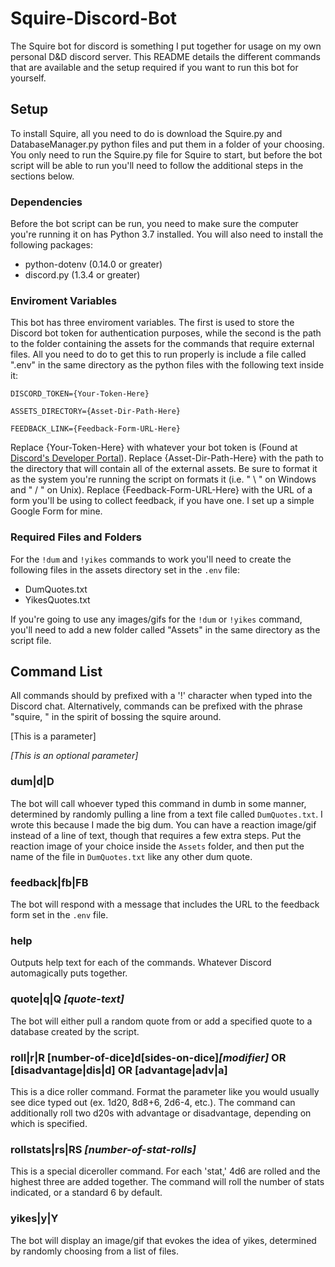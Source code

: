 # Squire-Discord-Bot
The Squire bot for discord is something I put together for usage on my own personal D&D discord server. This README details the different commands that are available and the setup required if you want to run this bot for yourself.

## Setup
To install Squire, all you need to do is download the Squire.py and DatabaseManager.py python files and put them in a folder of your choosing. You only need to run the Squire.py file for Squire to start, but before the bot script will be able to run you'll need to follow the additional steps in the sections below.

### Dependencies
Before the bot script can be run, you need to make sure the computer you're running it on has Python 3.7 installed. You will also need to install the following packages:
- python-dotenv (0.14.0 or greater)
- discord.py (1.3.4 or greater)

### Enviroment Variables
This bot has three enviroment variables. The first is used to store the Discord bot token for authentication purposes, while the second is the path to the folder containing the assets for the commands that require external files. All you need to do to get this to run properly is include a file called ".env" in the same directory as the python files with the following text inside it:

`DISCORD_TOKEN={Your-Token-Here}`

`ASSETS_DIRECTORY={Asset-Dir-Path-Here}`

`FEEDBACK_LINK={Feedback-Form-URL-Here}`

Replace {Your-Token-Here} with whatever your bot token is (Found at [Discord's Developer Portal](https://discordapp.com/developers/applications)). Replace {Asset-Dir-Path-Here} with the path to the directory that will contain all of the external assets. Be sure to format it as the system you're running the script on formats it (i.e. " \ " on Windows and " / " on Unix). Replace {Feedback-Form-URL-Here} with the URL of a form you'll be using to collect feedback, if you have one. I set up a simple Google Form for mine.

### Required Files and Folders
For the `!dum` and `!yikes` commands to work you'll need to create the following files in the assets directory set in the `.env` file:
- DumQuotes.txt
- YikesQuotes.txt

If you're going to use any images/gifs for the `!dum` or `!yikes` command, you'll need to add a new folder called "Assets" in the same directory as the script file.

## Command List
All commands should by prefixed with a '!' character when typed into the Discord chat. Alternatively, commands can be prefixed with the phrase "squire, " in the spirit of bossing the squire around.

[This is a parameter]

*[This is an optional parameter]*

### dum|d|D
The bot will call whoever typed this command in dumb in some manner, determined by randomly pulling a line from a text file called `DumQuotes.txt`. I wrote this because I made the big dum. You can have a reaction image/gif instead of a line of text, though that requires a few extra steps. Put the reaction image of your choice inside the `Assets` folder, and then put the name of the file in `DumQuotes.txt` like any other dum quote.

### feedback|fb|FB
The bot will respond with a message that includes the URL to the feedback form set in the `.env` file.

### help
Outputs help text for each of the commands. Whatever Discord automagically puts together.

### quote|q|Q *[quote-text]*
The bot will either pull a random quote from  or add a specified quote to a database created by the script.

### roll|r|R [number-of-dice]d[sides-on-dice]*[modifier]* OR [disadvantage|dis|d] OR [advantage|adv|a]
This is a dice roller command. Format the parameter like you would usually see dice typed out (ex. 1d20, 8d8+6, 2d6-4, etc.). The command can additionally roll two d20s with advantage or disadvantage, depending on which is specified.

### rollstats|rs|RS *[number-of-stat-rolls]*
This is a special diceroller command. For each 'stat,' 4d6 are rolled and the highest three are added together. The command will roll the number of stats indicated, or a standard 6 by default.

### yikes|y|Y
The bot will display an image/gif that evokes the idea of yikes, determined by randomly choosing from a list of files.
